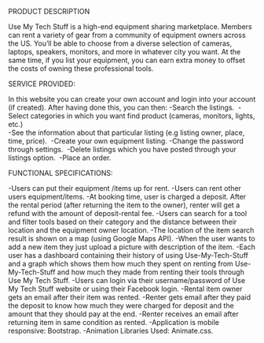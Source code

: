 

PRODUCT DESCRIPTION

Use My Tech Stuff is a high-end equipment sharing marketplace. Members can rent a variety of gear from a community of equipment owners across the US. You’ll be able to choose from a diverse selection of cameras,  laptops, speakers, monitors, and more in whatever city you want. At the same time, if you list your equipment, you can earn extra money to offset the costs of owning these professional tools.


SERVICE PROVIDED:

In this website you can create your own account and login into your account (if created).
After having done this, you can then:
-Search the listings. 
-Select categories in which you want find product (cameras, monitors, lights, etc.)             
-See the information about that particular listing (e.g listing owner, place, time, price). 
-Create your own equipment listing.
-Change the password through settings. 
-Delete listings which you have posted through your listings option. 
-Place an order.

FUNCTIONAL SPECIFICATIONS:

-Users can put their equipment /items up for rent.
-Users can rent other users equipment/items.
-At booking time, user is charged a deposit. After the rental period (after returning the item to the owner),    renter will get a refund with the amount of deposit-rental fee.
-Users can search for a tool and filter tools based on their category and the distance between their location    and the equipment owner location.
-The location of the item search result is shown on a map (using Google Maps API).
-When the user wants to add a new item they just upload a picture with description of the item.
-Each user has a dashboard containing their history of using Use-My-Tech-Stuff and a graph which shows them how  much they spent on renting from Use-My-Tech-Stuff and how much they made from
 renting their tools through Use My Tech Stuff.
-Users can login via their username/password of Use My Tech Stuff website or using their Facebook login.
-Rental item owner gets an email after their item was rented.
-Renter gets email after they paid the deposit to know how much they were charged for deposit and the amount     that they should pay at the end.
-Renter receives an email after returning item in same condition as rented.
-Application is mobile responsive: Bootstrap.
-Animation Libraries Used: Animate.css.
